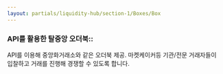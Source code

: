 ```yaml
---
layout: partials/liquidity-hub/section-1/Boxes/Box
---
```


### API를 활용한 탈중앙 오더북::

API를 이용해 중앙화거래소와 같은 오더북 제공. 마켓케이커등 기관/전문 거래자들이 입찰하고 거래를 진행해 경쟁할 수 있도록 합니다.